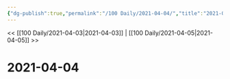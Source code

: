 ```yaml
---
{"dg-publish":true,"permalink":"/100 Daily/2021-04-04/","title":"2021-04-04","created":"2023-04-09T15:34:52.404+08:00","updated":"2023-04-09T15:35:45.578+08:00"}
---
```



<< [[100 Daily/2021-04-03\|2021-04-03]] | [[100 Daily/2021-04-05\|2021-04-05]] >>

# 2021-04-04

